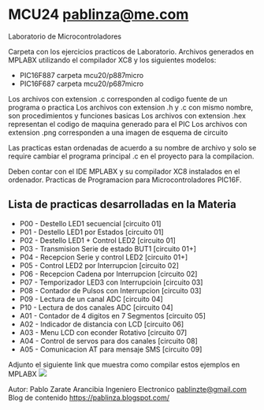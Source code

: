 # MCU24 pablinza@me.com
Laboratorio de Microcontroladores

Carpeta con los ejercicios practicos de Laboratorio. Archivos generados en MPLABX utilizando el compilador XC8 y los siguientes modelos:
- PIC16F887 carpeta mcu20/p887micro
- PIC16F687 carpeta mcu20/p687micro
  
Los archivos con extension .c corresponden al codigo fuente de un programa o practica
Los archivos con extension .h y .c con mismo nombre, son procedimientos y funciones basicas
Los archivos con extension .hex representan el codigo de maquina generado para el PIC
Los archivos con extension .png corresponden a una imagen de esquema de circuito

Las practicas estan ordenadas de acuerdo a su nombre de archivo y solo se require cambiar el programa principal .c en el proyecto para la compilacion.

Deben contar con el IDE MPLABX y su compilador XC8 instalados en el ordenador.
Practicas de Programacion para Microcontroladores PIC16F.

## Lista de practicas desarrolladas en la Materia
- P00 - Destello LED1 secuencial [circuito 01]
- P01 - Destello LED1 por Estados [circuito 01]
- P02 - Destello LED1 + Control LED2 [circuito 01]
- P03 - Transmision Serie de estado BUT1 [circuito 01+]
- P04 - Recepcion Serie y control LED2 [circuito 01+]
- P05 - Control LED2 por Interrupcion [circuito 02]
- P06 - Recepcion Cadena por Interrupcion [circuito 02]
- P07 - Temporizador LED3 con Interrupcioin [circuito 03]
- P08 - Contador de Pulsos con Interrupcion [circuito 03]
- P09 - Lectura de un canal ADC [circuito 04]
- P10 - Lectura de dos canales ADC [circuito 04]
- A01 - Contador de 4 digitos en 7 Segmentos [circuito 05]
- A02 - Indicador de distancia con LCD [circuito 06]
- A03 - Menu LCD con econder Rotativo [circuito 07]
- A04 - Control de servos para dos canales [circuito 08]
- A05 - Comunicacion AT para mensaje SMS [circuito 09]

Adjunto el siguiente link que muestra como compilar estos ejemplos en MPLABX
[![](http://img.youtube.com/vi/w-GRu89glrg/0.jpg)](http://www.youtube.com/watch?v=w-GRu89glrg "Compilar en MPLABX")

Autor: Pablo Zarate Arancibia Ingeniero Electronico pablinzte@gmail.com
Blog de contenido https://pablinza.blogspot.com/
